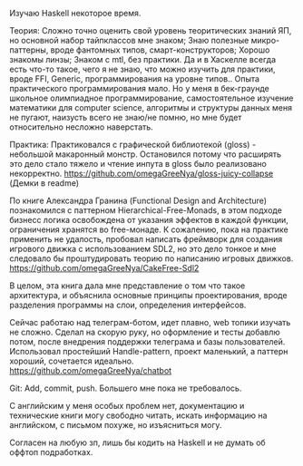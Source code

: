 Изучаю Haskell некоторое время.

Теория:
Сложно точно оценить свой уровень теоритических знаний ЯП, но основной набор тайпклассов мне знаком; Знаю полезные микро-паттерны, вроде фантомных типов, смарт-конструкторов; Хорошо знакомы линзы; Знаком с mtl, без практики. Да и в Хаскелле всегда есть что-то такое, чего я не знаю, что можно изучить для практики, вроде FFI, Generic, программирования на уровне типов..
Опыта практического программирования мало. Но у меня в бек-граунде школьное олимпиадное программирование, самостоятельное изучение математики для computer science, алгоритмы и структуры данных меня не пугают, наизусть всего не знаю/не помню, но мне будет относительно несложно наверстать.

Практика:
Практиковался с графической библиотекой (gloss) - небольшой макаронный монстр. Остановился потому что расширять это дело стало тяжело и чтение инпута в gloss было реализовано некорректно. https://github.com/omegaGreeNya/gloss-juicy-collapse (Демки в readme)

По книге Александра Гранина (Functional Design and Architecture) познакомился с паттерном Hierarchical-Free-Monads, в этом подходе бизнесс логика освобождена от указания эффектов в каждой функции, ограничения хранятся во free-монаде. К сожалению, пока на практике применить не удалость, пробовал написать фреймворк для создания игрового движка с использованием SDL2, но это дело тонкое и мне следовало бы проштудировать теорию по написанию игровых движков. https://github.com/omegaGreeNya/CakeFree-Sdl2

В целом, эта книга дала мне представление о том что такое архитектура, и объяснила основные принципы проектирования, вроде разделения программы на слои, определения интерфейсов.

Сейчас работаю над телеграм-ботом, идет плавно, web топики изучать не сложно. Сделал на скорую руку, но оформление и тесты добавлю потом, после внедрения поддержки телеграма и базы пользователей. Использовал простейший Handle-pattern, проект маленький, а паттерн хороший, сочетается идеально. https://github.com/omegaGreeNya/chatbot

Git:
Add, commit, push. Большего мне пока не требовалось.

С английским у меня особых проблем нет, документацию и технические книги могу свободно читать, искать информацию на английском, с письмом похуже, но изъясниться могу.

Согласен на любую зп, лишь бы кодить на Haskell и не думать об оффтоп подработках.
